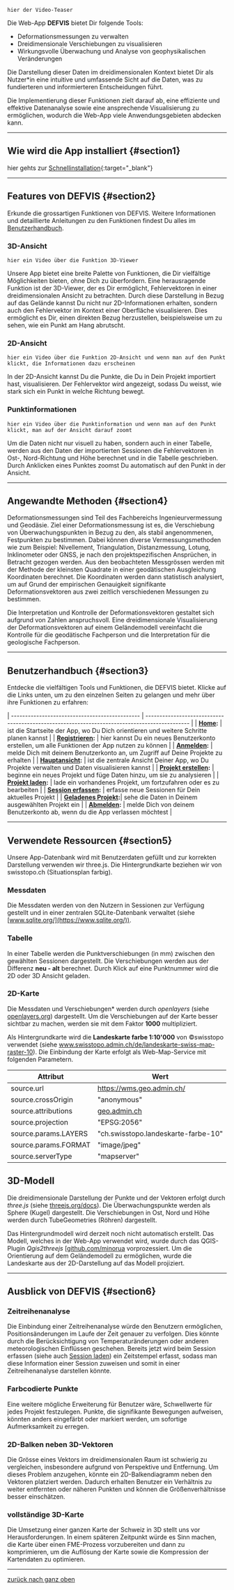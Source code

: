 ```
hier der Video-Teaser
```

Die Web-App **DEFVIS** bietet Dir folgende Tools:

- Deformationsmessungen zu verwalten
- Dreidimensionale Verschiebungen zu visualisieren
- Wirkungsvolle Überwachung und Analyse von geophysikalischen Veränderungen

Die Darstellung dieser Daten im dreidimensionalen Kontext bietet Dir als Nutzer\*in eine intuitive und umfassende Sicht auf die Daten, was zu fundierteren und informierteren Entscheidungen führt.

Die Implementierung dieser Funktionen zielt darauf ab, eine effiziente und effektive Datenanalyse sowie eine ansprechende Visualisierung zu ermöglichen, wodurch die Web-App viele Anwendungsgebieten abdecken kann.

---

## Wie wird die App installiert {#section1}

hier gehts zur [Schnellinstallation](https://github.com/FabianRuefenacht/6230_FRNMLW/?tab=readme-ov-file#schnellinstallation){:target="\_blank"}

---

## Features von DEFVIS {#section2}

Erkunde die grossartigen Funktionen von DEFVIS. Weitere Informationen und detaillierte Anleitungen zu den Funktionen findest Du alles im <a href="https://fabianruefenacht.github.io/6230_FRNMLW/index.html#section3">Benutzerhandbuch</a>.

### 3D-Ansicht

```
hier ein Video über die Funktion 3D-Viewer
```

Unsere App bietet eine breite Palette von Funktionen, die Dir vielfältige Möglichkeiten bieten, ohne Dich zu überfordern. Eine herausragende Funktion ist der 3D-Viewer, der es Dir ermöglicht, Fehlervektoren in einer dreidimensionalen Ansicht zu betrachten. Durch diese Darstellung in Bezug auf das Gelände kannst Du nicht nur 2D-Informationen erhalten, sondern auch den Fehlervektor im Kontext einer Oberfläche visualisieren. Dies ermöglicht es Dir, einen direkten Bezug herzustellen, beispielsweise um zu sehen, wie ein Punkt am Hang abrutscht.

### 2D-Ansicht

```
hier ein Video über die Funktion 2D-Ansicht und wenn man auf den Punkt klickt, die Informationen dazu erscheinen
```

In der 2D-Ansicht kannst Du die Punkte, die Du in Dein Projekt importiert hast, visualisieren. Der Fehlervektor wird angezeigt, sodass Du weisst, wie stark sich ein Punkt in welche Richtung bewegt.

### Punktinformationen

```
hier ein Video über die Punktinformation und wenn man auf den Punkt klickt, man auf der Ansicht darauf zoomt
```

Um die Daten nicht nur visuell zu haben, sondern auch in einer Tabelle, werden aus den Daten der importierten Sessionen die Fehlervektoren in Ost-, Nord-Richtung und Höhe berechnet und in die Tabelle geschrieben. Durch Anklicken eines Punktes zoomst Du automatisch auf den Punkt in der Ansicht.

---

## Angewandte Methoden {#section4}

Deformationsmessungen sind Teil des Fachbereichs Ingenieurvermessung und Geodäsie. Ziel einer Deformationsmessung ist es, die Verschiebung von Überwachungspunkten in Bezug zu den, als stabil angenommenen, Festpunkten zu bestimmen. Dabei können diverse Vermessungsmethoden wie zum Beispiel: Nivellement, Triangulation, Distanzmessung, Lotung, Inklinometer oder GNSS, je nach den projektspezifischen Ansprüchen, in Betracht gezogen werden. Aus den beobachteten Messgrössen werden mit der Methode der kleinsten Quadrate in einer geodätischen Ausgleichung Koordinaten berechnet. Die Koordinaten werden dann statistisch analysiert, um auf Grund der empirischen Genauigkeit signifikante Deformationsvektoren aus zwei zeitlich verschiedenen Messungen zu bestimmen.

Die Interpretation und Kontrolle der Deformationsvektoren gestaltet sich aufgrund von Zahlen anspruchsvoll. Eine dreidimensionale Visualisierung der Deformationsvektoren auf einem Geländemodell vereinfacht die Kontrolle für die geodätische Fachperson und die Interpretation für die geologische Fachperson.

---

## Benutzerhandbuch {#section3}

Entdecke die vielfältigen Tools und Funktionen, die DEFVIS bietet. Klicke auf die Links unten, um zu den einzelnen Seiten zu gelangen und mehr über ihre Funktionen zu erfahren:

| ---------------------------------------------- | --------------------------------------------------------------------------------------------- |
| **[Home](home.html):** | ist die Startseite der App, wo Du Dich orientieren und weitere Schritte planen kannst |
| **[Registrieren](register.html):** | hier kannst Du ein neues Benutzerkonto erstellen, um alle Funktionen der App nutzen zu können |
| **[Anmelden](login.html):** | melde Dich mit deinem Benutzerkonto an, um Zugriff auf Deine Projekte zu erhalten |
| **[Hauptansicht](main_view.html):** | ist die zentrale Ansicht Deiner App, wo Du Projekte verwalten und Daten visualisieren kannst |
| **[Projekt erstellen](create_project.html):** | beginne ein neues Projekt und füge Daten hinzu, um sie zu analysieren |
| **[Projekt laden](load_project.html):** | lade ein vorhandenes Projekt, um fortzufahren oder es zu bearbeiten |
| **[Session erfassen](capture_session.html):** | erfasse neue Sessionen für Dein aktuelles Projekt |
| **[Geladenes Projekt](current_project.html):**| sehe die Daten in Deinem ausgewählten Projekt ein |
| **[Abmelden](logout.html):** | melde Dich von deinem Benutzerkonto ab, wenn du die App verlassen möchtest |

---

## Verwendete Ressourcen {#section5}

Unsere App-Datenbank wird mit Benutzerdaten gefüllt und zur korrekten Darstellung verwenden wir three.js. Die Hintergrundkarte beziehen wir von swisstopo.ch (Situationsplan farbig).

### Messdaten

Die Messdaten werden von den Nutzern in Sessionen zur Verfügung gestellt und in einer zentralen SQLite-Datenbank verwaltet (siehe [www.sqlite.org/](https://www.sqlite.org/)).

### Tabelle

In einer Tabelle werden die Punktverschiebungen (in mm) zwischen den gewählten Sessionen dargestellt. Die Verschiebungen werden aus der Differenz **neu - alt** berechnet. Durch Klick auf eine Punktnummer wird die 2D oder 3D Ansicht geladen.

### 2D-Karte

Die Messdaten und Verschiebungen\* werden durch _openlayers_ (siehe <a href="https://openlayers.org/" target="_blank">openlayers.org</a>) dargestellt. Um die Verschiebungen auf der Karte besser sichtbar zu machen, werden sie mit dem Faktor **1000** multipliziert.

Als Hintergrundkarte wird die **Landeskarte farbe 1:10'000** von ©swisstopo verwendet (siehe <a href="https://www.swisstopo.admin.ch/de/landeskarte-swiss-map-raster-10" target="_blank">www.swisstopo.admin.ch/de/landeskarte-swiss-map-raster-10</a>). Die Einbindung der Karte erfolgt als Web-Map-Service mit folgenden Parametern.

| Attribut             | Wert                                                                                               |
| -------------------- | -------------------------------------------------------------------------------------------------- |
| source.url           | https://wms.geo.admin.ch/                                                                          |
| source.crossOrigin   | "anonymous"                                                                                        |
| source.attributions  | <a href="http://www.geo.admin.ch/internet/geoportal/en/home.html" target="_blank">geo.admin.ch</a> |
| source.projection    | "EPSG:2056"                                                                                        |
| source.params.LAYERS | "ch.swisstopo.landeskarte-farbe-10"                                                                |
| source.params.FORMAT | "image/jpeg"                                                                                       |
| source.serverType    | "mapserver"                                                                                        |

## 3D-Modell

Die dreidimensionale Darstellung der Punkte und der Vektoren erfolgt durch _three.js_ (siehe <a href="https://threejs.org/docs/index.html#manual/en/introduction/Creating-a-scene" target="_blank">threejs.org/docs</a>). Die Überwachungspunkte werden als Sphere (Kugel) dargestellt. Die Verschiebungen in Ost, Nord und Höhe werden durch TubeGeometries (Röhren) dargestellt.

Das Hintergrundmodell wird derzeit noch nicht automatisch erstellt. Das Modell, welches in der Web-App verwendet wird, wurde durch das QGIS-Plugin _Qgis2threejs_ [<a href="https://github.com/minorua/Qgis2threejs" target="_blank">github.com/minorua</a> vorprozessiert. Um die Orientierung auf dem Geländemodell zu ermöglichen, wurde die Landeskarte aus der 2D-Darstellung auf das Modell projiziert.

---

## Ausblick von DEFVIS {#section6}

### Zeitreihenanalyse

Die Einbindung einer Zeitreihenanalyse würde den Benutzern ermöglichen, Positionsänderungen im Laufe der Zeit genauer zu verfolgen. Dies könnte durch die Berücksichtigung von Temperaturänderungen oder anderen meteorologischen Einflüssen geschehen.
Bereits jetzt wird beim Session erfassen (siehe auch <a href="https://fabianruefenacht.github.io/6230_FRNMLW/capture_session.html">Session laden</a>) ein Zeitstempel erfasst, sodass man diese Information einer Session zuweisen und somit in einer Zeitreihenanalyse darstellen könnte.

### Farbcodierte Punkte

Eine weitere mögliche Erweiterung für Benutzer wäre, Schwellwerte für jedes Projekt festzulegen. Punkte, die signifikante Bewegungen aufweisen, könnten anders eingefärbt oder markiert werden, um sofortige Aufmerksamkeit zu erregen.

### 2D-Balken neben 3D-Vektoren

Die Grösse eines Vektors im dreidimensionalen Raum ist schwierig zu vergleichen, insbesondere aufgrund von Perspektive und Entfernung. Um dieses Problem anzugehen, könnte ein 2D-Balkendiagramm neben den Vektoren platziert werden. Dadurch erhalten Benutzer ein Verhältnis zu weiter entfernten oder näheren Punkten und können die Größenverhältnisse besser einschätzen.

### vollständige 3D-Karte

Die Umsetzung einer ganzen Karte der Schweiz in 3D stellt uns vor Herausforderungen. In einem späteren Zeitpunkt würde es Sinn machen, die Karte über einen FME-Prozess vorzubereiten und dann zu komprimieren, um die Auflösung der Karte sowie die Kompression der Kartendaten zu optimieren.

---

[zurück nach ganz oben](index.html)
